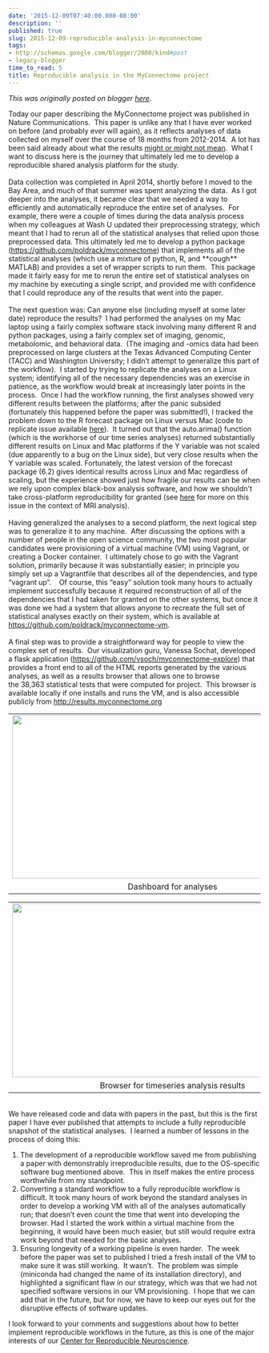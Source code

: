 ```yaml
---
date: '2015-12-09T07:40:00.000-08:00'
description: ''
published: true
slug: 2015-12-09-reproducible-analysis-in-myconnectome
tags:
- http://schemas.google.com/blogger/2008/kind#post
- legacy-blogger
time_to_read: 5
title: Reproducible analysis in the MyConnectome project
---
```


*This was originally posted on blogger [here](http://www.russpoldrack.org/2015/12/reproducible-analysis-in-myconnectome.html)*.

<div style="font-size: 14px;">Today our paper describing the MyConnectome project was published in Nature Communications. &nbsp;This paper is unlike any that I have ever worked on before (and probably ever will again), as it reflects analyses of data collected on myself over the course of 18 months from 2012-2014. &nbsp;A lot has been said already about what the results <a href="http://www.dana.org/News/Making-the-Connectome-Personal/">might or might not mean</a>. &nbsp;What I want to discuss here is the journey that ultimately led me to develop a reproducible shared analysis platform for the study.</div><div style="font-size: 14px;"><br /></div><div style="font-size: 14px;">Data collection was completed in April 2014, shortly before I moved to the Bay Area, and much of that summer was spent analyzing the data. &nbsp;As I got deeper into the analyses, it became clear that we needed a way to efficiently and automatically reproduce the entire set of analyses. &nbsp;For example, there were a couple of times during the data analysis process when my colleagues at Wash U updated their preprocessing strategy, which meant that I had to rerun all of the statistical analyses that relied upon those preprocessed data. This ultimately led me to develop a python package (<a href="https://github.com/poldrack/myconnectome">https://github.com/poldrack/myconnectome</a>) that implements all of the statistical analyses (which use a mixture of python, R, and **cough** MATLAB) and provides a set of wrapper scripts to run them. &nbsp;This package made it fairly easy for me to rerun the entire set of statistical analyses on my machine by executing a single script, and provided me with confidence that I could reproduce any of the results that went into the paper. &nbsp;</div><div style="font-size: 14px;"><br /></div><div style="font-size: 14px;">The next question was: Can anyone else (including myself at some later date) reproduce the results? &nbsp;I had performed the analyses on my Mac laptop using a fairly complex software stack involving many different R and python packages, using a fairly complex set of imaging, genomic, metabolomic, and behavioral data. &nbsp;(The imaging and -omics data had been preprocessed on large clusters at the Texas Advanced Computing Center (TACC) and Washington University; I didn’t attempt to generalize this part of the workflow). &nbsp;I started by trying to replicate the analyses on a Linux system; identifying all of the necessary dependencies was an exercise in patience, as the workflow would break at increasingly later points in the process. &nbsp;Once I had the workflow running, the first analyses showed very different results between the platforms; after the panic subsided (fortunately this happened before the paper was submitted!), I tracked the problem down to the R forecast package on Linux versus Mac (code to replicate issue available <a href="https://github.com/poldrack/forecast_test">here</a>). &nbsp;It turned out that the auto.arima() function (which is the workhorse of our time series analyses) returned substantially different results on Linux and Mac platforms if the Y variable was not scaled (due apparently to a bug on the Linux side), but very close results when the Y variable was scaled. Fortunately, the latest version of the forecast package (6.2) gives identical results across Linux and Mac regardless of scaling, but the experience showed just how fragile our results can be when we rely upon complex black-box analysis software, and how we shouldn't take cross-platform reproducibility for granted (see <a href="http://journal.frontiersin.org/article/10.3389/fninf.2015.00012/abstract">here</a> for more on this issue in the context of MRI analysis).</div><div style="font-size: 14px;"><br /></div><div style="font-size: 14px;">Having generalized the analyses to a second platform, the next logical step was to generalize it to any machine. &nbsp;After discussing the options with a number of people in the open science community, the two most popular candidates were provisioning of a virtual machine (VM) using Vagrant, or creating a Docker container. &nbsp;I ultimately chose to go with the Vagrant solution, primarily because it was substantially easier; in principle you simply set up a Vagrantfile that describes all of the dependencies, and type “vagrant up”. &nbsp;&nbsp; Of course, this “easy” solution took many hours to actually implement successfully because it required reconstruction of all of the dependencies that I had taken for granted on the other systems, but once it was done we had a system that allows anyone to recreate the full set of statistical analyses exactly on their system, which is available at <a href="https://github.com/poldrack/myconnectome-vm"></a><a href="https://github.com/poldrack/myconnectome-vm">https://github.com/poldrack/myconnectome-vm</a>.&nbsp;</div><div style="font-size: 14px;"><br /></div><div style="font-size: 14px;">A final step was to provide a straightforward way for people to view the complex set of results. &nbsp;Our visualization guru, Vanessa Sochat, developed a flask application (<a href="https://github.com/vsoch/myconnectome-explore">https://github.com/vsoch/myconnectome-explore</a>) that provides a front end to all of the HTML reports generated by the various analyses, as well as a results browser that allows one to browse the&nbsp;<span>38,363</span>&nbsp;statistical tests that were computed for project. &nbsp;This browser is available locally if one installs and runs the VM, and is also accessible publicly from <a href="http://results.myconnectome.org/">http://results.myconnectome.org</a></div><div style="font-size: 14px;"><table cellpadding="0" cellspacing="0" class="tr-caption-container" style="float: left; text-align: center;"><tbody><tr><td style="text-align: center;"><a href="http://1.bp.blogspot.com/-jhwsMVivOb4/VmX51QPQGMI/AAAAAAAAETU/tqKVu8y71BQ/s1600/dashboard.png" style="margin-left: auto; margin-right: auto;"><img border="0" height="326" src="http://1.bp.blogspot.com/-jhwsMVivOb4/VmX51QPQGMI/AAAAAAAAETU/tqKVu8y71BQ/s640/dashboard.png" width="640" /></a></td></tr><tr><td class="tr-caption" style="text-align: center;">Dashboard for analyses</td></tr></tbody></table><br /><table align="center" cellpadding="0" cellspacing="0" class="tr-caption-container" style="margin-left: auto; margin-right: auto; text-align: center;"><tbody><tr><td style="text-align: center;"><a href="http://1.bp.blogspot.com/-YBZPsqTbnn0/VmX51UI65_I/AAAAAAAAETY/d8HS31U071Y/s1600/browser.png" style="margin-left: auto; margin-right: auto;"><img border="0" height="347" src="http://1.bp.blogspot.com/-YBZPsqTbnn0/VmX51UI65_I/AAAAAAAAETY/d8HS31U071Y/s640/browser.png" width="640" /></a></td></tr><tr><td class="tr-caption" style="text-align: center;">Browser for timeseries analysis results</td></tr></tbody></table></div><div style="font-size: 14px;"><br /></div><div style="font-size: 14px;">We have released code and data with papers in the past, but this is the first paper I have ever published that attempts to include a fully reproducible snapshot of the statistical analyses. &nbsp;I learned a number of lessons in the process of doing this:</div><ol style="font-size: 14px;"><li>The development of a reproducible workflow saved me from publishing a paper with demonstrably irreproducible results, due to the OS-specific software bug mentioned above. &nbsp;This in itself makes the entire process worthwhile from my standpoint.</li><li>Converting a standard workflow to a fully reproducible workflow is difficult. It took many hours of work beyond the standard analyses in order to develop a working VM with all of the analyses automatically run; that doesn’t even count the time that went into developing the browser. Had I started the work within a virtual machine from the beginning, it would have been much easier, but still would require extra work beyond that needed for the basic analyses.</li><li>Ensuring longevity of a working pipeline is even harder. &nbsp;The week before the paper was set to published I tried a fresh install of the VM to make sure it was still working. &nbsp;It wasn’t. &nbsp;The problem was simple (miniconda had changed the name of its installation directory), and highlighted a significant flaw in our strategy, which was that we had not specified software versions in our VM provisioning. &nbsp;I hope that we can add that in the future, but for now, we have to keep our eyes out for the disruptive effects of software updates.</li></ol><div><span style="font-size: 14px;">I look forward to your comments and suggestions about how to better implement reproducible workflows in the future, as this is one of the major interests of our <a href="http://reproducibility.stanford.edu/">Center for Reproducible Neuroscience</a>.</span></div>
